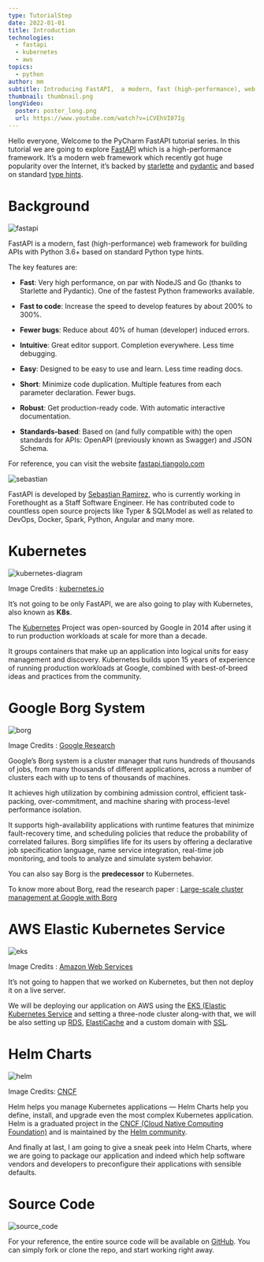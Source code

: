 ```yaml
---
type: TutorialStep
date: 2022-01-01
title: Introduction
technologies:
  - fastapi
  - kubernetes
  - aws
topics:
  - python
author: mm
subtitle: Introducing FastAPI,  a modern, fast (high-performance), web framework.
thumbnail: thumbnail.png
longVideo:
  poster: poster_long.png
  url: https://www.youtube.com/watch?v=iCVEhVI07Ig
---
```


Hello everyone, Welcome to the PyCharm FastAPI tutorial series. In this tutorial we are going to explore [FastAPI](https://fastapi.tiangolo.com) which is a high-performance framework. It’s a modern web framework which recently got huge popularity over the Internet, it’s backed by [starlette](https://www.starlette.io/) and [pydantic](https://pydantic-docs.helpmanual.io/) and based on standard [type hints](https://www.python.org/dev/peps/pep-0484/).


# Background


![fastapi](./fastapi.png)

FastAPI is a modern, fast (high-performance) web framework for building APIs with Python 3.6+ based on standard Python type hints.

The key features are:

- **Fast**: Very high performance, on par with NodeJS and Go (thanks to Starlette and Pydantic). One of the fastest Python frameworks available.

- **Fast to code**: Increase the speed to develop features by about 200% to 300%.

- **Fewer bugs**: Reduce about 40% of human (developer) induced errors.
- **Intuitive**: Great editor support. Completion everywhere. Less time debugging.
- **Easy**: Designed to be easy to use and learn. Less time reading docs.
- **Short**: Minimize code duplication. Multiple features from each parameter declaration. Fewer bugs.
- **Robust**: Get production-ready code. With automatic interactive documentation.
- **Standards-based**: Based on (and fully compatible with) the open standards for APIs: OpenAPI (previously known as Swagger) and JSON Schema.

For reference, you can visit the website [fastapi.tiangolo.com](https://fastapi.tiangolo.com/)



![sebastian](./sebastian.png)

FastAPI is developed by [Sebastian Ramirez](https://twitter.com/tiangolo), who is currently working in Forethought as a Staff Software Engineer. He has contributed code to countless open source projects like Typer & SQLModel as well as  related to DevOps, Docker, Spark, Python, Angular and many more.


# Kubernetes

![kubernetes-diagram](./container-flow.png)

Image Credits :  [kubernetes.io](https://kubernetes.io/)


It’s not going to be only FastAPI, we are also going to play with Kubernetes, also known as **K8s**.

The [Kubernetes](https://kubernetes.io/) Project was open-sourced by Google in 2014 after using it to run production workloads at scale for more than a decade.


It groups containers that make up an application into logical units for easy management and discovery. Kubernetes builds upon 15 years of experience of running production workloads at Google, combined with best-of-breed ideas and practices from the community.

# Google Borg System

![borg](./borg.png)

Image Credits : [Google Research](https://research.google/)

Google’s Borg system is a cluster manager that runs hundreds of thousands of jobs, from many thousands of different applications, across a number of clusters each with up to tens of thousands of machines.

It achieves high utilization by combining admission control, efficient task-packing, over-commitment, and machine sharing with process-level performance isolation.

It supports high-availability applications with runtime features that minimize fault-recovery time, and scheduling policies that reduce the probability of correlated failures. Borg simplifies life for its users by offering a declarative job specification language, name service integration, real-time job monitoring, and tools to analyze and simulate system behavior.

You can also say Borg is the **predecessor** to Kubernetes.

To know more about Borg, read the research paper : [Large-scale cluster management at Google with Borg](https://research.google/pubs/pub43438/)


# AWS Elastic Kubernetes Service

![eks](./eks.png)

Image Credits : [Amazon Web Services](https://aws.amazon.com/)

It’s not going to happen that we worked on Kubernetes, but then not deploy it on a live server.

We will be deploying our application on AWS using the [EKS (Elastic Kubernetes Service](https://aws.amazon.com/eks/) and setting a three-node cluster along-with that, we will be also setting up [RDS](https://aws.amazon.com/rds/), [ElastiCache](https://aws.amazon.com/elasticache/) and a custom domain with [SSL](https://aws.amazon.com/certificate-manager/).


# Helm Charts

![helm](./helm.png)

Image Credits: [CNCF](https://cncf-branding.netlify.app/projects/helm/)

Helm helps you manage Kubernetes applications — Helm Charts help you define, install, and upgrade even the most complex Kubernetes application. Helm is a graduated project in the [CNCF (Cloud Native Computing Foundation)](https://www.cncf.io/) and is maintained by the [Helm community](https://github.com/helm/community).


And finally at last, I am going to give a sneak peek into Helm Charts, where we are going to package our application and indeed which help software vendors and developers to preconfigure their applications with sensible defaults.


# Source Code

![source_code](./source_code.png)

For your reference, the entire source code will be available on [GitHub](https://github.com/mukulmantosh/FastAPI_EKS_Kubernetes). You can simply fork or clone the repo, and start working right away.